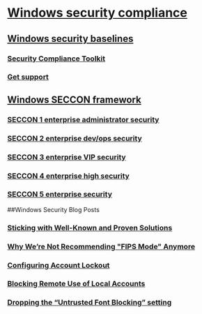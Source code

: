 # [Windows security compliance](windows-security-compliance.md)

## [Windows security baselines](windows-security-baselines.md)
### [Security Compliance Toolkit](security-compliance-toolkit-10.md)
### [Get support](get-support-for-security-baselines.md)
## [Windows SECCON framework](windows-security-configuration-framework.md)
### [SECCON 1 enterprise administrator security](seccon-1-enterprise-administrator-security.md)
### [SECCON 2 enterprise dev/ops security](seccon-2-enterprise-devops-security.md)
### [SECCON 3 enterprise VIP security](seccon-3-enterprise-vip-security.md)
### [SECCON 4 enterprise high security](seccon-4-enterprise-high-security.md)
### [SECCON 5 enterprise security](seccon-5-enterprise-security.md)
##Windows Security Blog Posts
### [Sticking with Well-Known and Proven Solutions](windows-security-blog/sticking-with-well-known-and-proven-solutions.md)
### [Why We’re Not Recommending "FIPS Mode" Anymore](windows-security-blog/why-were-not-recommending-fips-mode-anymore.md)
### [Configuring Account Lockout](windows-security-blog/configuring-account-lockout.md)
### [Blocking Remote Use of Local Accounts](windows-security-blog/blocking-remote-use-of-local-accounts.md)
### [Dropping the “Untrusted Font Blocking” setting](windows-security-blog/dropping-the-untrusted-font-blocking-setting.md)